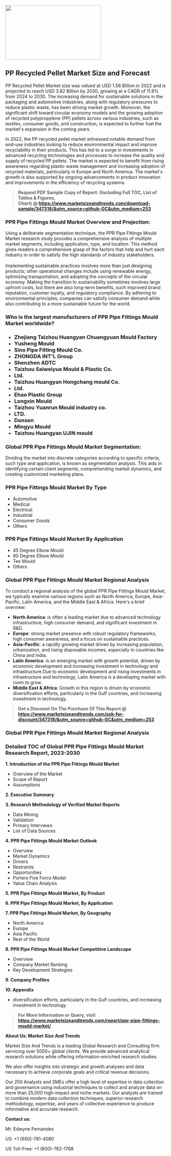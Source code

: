 <p><img class="alignnone size-medium wp-image-20088" src="https://ffe5etoiles.com/wp-content/uploads/2024/12/MST1-300x171.png" alt="" width="300" height="171" /></p><h2>PP Recycled Pellet Market Size and Forecast</h2><p>PP Recycled Pellet Market size was valued at USD 1.56 Billion in 2022 and is projected to reach USD 3.82 Billion by 2030, growing at a CAGR of 11.8% from 2024 to 2030. The increasing demand for sustainable solutions in the packaging and automotive industries, along with regulatory pressures to reduce plastic waste, has been driving market growth. Moreover, the significant shift toward circular economy models and the growing adoption of recycled polypropylene (PP) pellets across various industries, such as textiles, consumer goods, and construction, is expected to further fuel the market's expansion in the coming years.</p><p>In 2022, the PP recycled pellet market witnessed notable demand from end-use industries looking to reduce environmental impact and improve recyclability in their products. This has led to a surge in investments in advanced recycling technologies and processes to increase the quality and supply of recycled PP pellets. The market is expected to benefit from rising awareness regarding plastic waste management and increasing adoption of recycled materials, particularly in Europe and North America. The market's growth is also supported by ongoing advancements in product innovation and improvements in the efficiency of recycling systems.</p></p><blockquote id="" class=""><strong>Request PDF Sample Copy of Report: (Including Full TOC, List of Tables &amp; Figures, Chart)&nbsp;@&nbsp;<strong><a href="https://www.marketsizeandtrends.com/download-sample/347318/&utm_source=github-GC&utm_medium=253" target="_blank">https://www.marketsizeandtrends.com/download-sample/347318/&utm_source=github-GC&utm_medium=253</a></strong></strong></blockquote><h3 id="" class="">PPR Pipe Fittings Mould Market&nbsp;Overview and Projection:</h3><p id="" class="">Using a deliberate segmentation technique, the PPR Pipe Fittings Mould Market research study provides a comprehensive analysis of multiple market segments, including application, type, and location. This method gives readers a comprehensive grasp of the factors that help and hurt each industry in order to satisfy the high standards of industry stakeholders. <br /> <br />Implementing sustainable practices involves more than just designing products; other operational changes include using renewable energy, optimizing transportation, and adopting the concepts of the circular economy. Making the transition to sustainability sometimes involves large upfront costs, but there are also long-term benefits, such improved brand reputation, customer loyalty, and regulatory compliance. By adhering to environmental principles, companies can satisfy consumer demand while also contributing to a more sustainable future for the world.</p><h3 id="" class="">Who is the largest manufacturers of&nbsp;PPR Pipe Fittings Mould Market worldwide?</h3><h3 class=""><p><ul><li>Zhejiang Taizhou Huangyan Chuangyuan Mould Factory </li><li> Yusheng Mould </li><li> Sino Pipe Fitting Mould Co. </li><li> ZHONGDA INT'L Group </li><li> Shenzhen ADTC </li><li> Taizhou Saiweiyue Mould & Plastic Co. </li><li> Ltd. </li><li> Taizhou Huangyan Hongchang mould Co. </li><li> Ltd. </li><li> Ehao Plastic Group </li><li> Longxin Mould </li><li> Taizhou Yuanrun Mould industry co. </li><li> LTD. </li><li> Donsen </li><li> Mingyu Mould </li><li> Taizhou Huangyan UJIN mould</li></ul></p></h3><h3 id="" class="">Global&nbsp;PPR Pipe Fittings Mould Market Segmentation:</h3><p id="" class="">Dividing the market into discrete categories according to specific criteria, such type and application, is known as segmentation analysis. This aids in identifying certain client segments, comprehending market dynamics, and creating customized marketing plans.</p><h3 id="" class="">PPR Pipe Fittings Mould Market&nbsp;By Type</h3><p><p><ul><li>Automotive</li><li> Medical</li><li> Electrical</li><li> Industrial</li><li> Consumer Goods</li><li> Others</p></li></ul></p></p><h3 id="" class="">PPR Pipe Fittings Mould Market&nbsp;By Application</h3><p class=""><p><ul><li>45 Degree Elbow Mould</li><li> 90 Degree Elbow Mould</li><li> Tee Mould</li><li> Others</li></ul></p></p><h3 id="" class="">Global PPR Pipe Fittings Mould Market Regional Analysis</h3><p id="" class="">To conduct a regional analysis of the global PPR Pipe Fittings Mould Market, we typically examine various regions such as North America, Europe, Asia-Pacific, Latin America, and the Middle East &amp; Africa. Here's a brief overview:</p><ul><li><strong>North America</strong>: is often a leading market due to advanced technology infrastructure, high consumer demand, and significant investment in R&amp;D.</li><li><strong>Europe</strong>: strong market presence with robust regulatory frameworks, high consumer awareness, and a focus on sustainable practices.</li><li><strong>Asia-Pacific</strong>: a rapidly growing market driven by increasing population, urbanization, and rising disposable incomes, especially in countries like China and India.</li><li><strong>Latin America</strong>: is an emerging market with growth potential, driven by economic development and increasing investment in technology and infrastructure.Due to economic development and rising investments in infrastructure and technology, Latin America is a developing market with room to grow.</li><li><strong>Middle East &amp; Africa</strong>: Growth in this region is driven by economic diversification efforts, particularly in the Gulf countries, and increasing investment in technology.</li></ul><blockquote id="" class=""><strong>Get a Discount On The Purchase Of This Report @ <strong><a href="https://www.marketsizeandtrends.com/ask-for-discount/347318/&utm_source=github-GC&utm_medium=253" target="_blank">https://www.marketsizeandtrends.com/ask-for-discount/347318/&utm_source=github-GC&utm_medium=253</a></strong></strong></blockquote><h3 id="" class="">Global PPR Pipe Fittings Mould Market Regional Analysis</h3><h3 id="" class="">Detailed TOC of Global PPR Pipe Fittings Mould Market Research Report, 2023-2030</h3><p id="" class=""><strong>1. Introduction of the PPR Pipe Fittings Mould Market</strong></p><ul><li>Overview of the Market</li><li>Scope of Report</li><li>Assumptions</li></ul><p id="" class=""><strong>2. Executive Summary</strong></p><p id="" class=""><strong>3. Research Methodology of Verified Market Reports</strong></p><ul><li>Data Mining</li><li>Validation</li><li>Primary Interviews</li><li>List of Data Sources</li></ul><p id="" class=""><strong>4. PPR Pipe Fittings Mould Market Outlook</strong></p><ul><li>Overview</li><li>Market Dynamics</li><li>Drivers</li><li>Restraints</li><li>Opportunities</li><li>Porters Five Force Model</li><li>Value Chain Analysis</li></ul><p id="" class=""><strong>5. PPR Pipe Fittings Mould Market, By Product</strong></p><p id="" class=""><strong>6. PPR Pipe Fittings Mould Market, By Application</strong></p><p id="" class=""><strong>7. PPR Pipe Fittings Mould Market, By Geography</strong></p><ul><li>North America</li><li>Europe</li><li>Asia Pacific</li><li>Rest of the World</li></ul><p id="" class=""><strong>8. PPR Pipe Fittings Mould Market Competitive Landscape</strong></p><ul><li>Overview</li><li>Company Market Ranking</li><li>Key Development Strategies</li></ul><p id="" class=""><strong>9. Company Profiles</strong></p><p id="" class=""><strong>10. Appendix</strong></p><ul><li>diversification efforts, particularly in the Gulf countries, and increasing investment in technology.</li></ul><blockquote id="" class=""><strong>For More Information or Query, visit <strong><strong><a href="https://www.marketsizeandtrends.com/report/ppr-pipe-fittings-mould-market/" target="_blank">https://www.marketsizeandtrends.com/report/ppr-pipe-fittings-mould-market/</a></strong></strong></strong></blockquote><p id="" class=""><strong>About Us: Market Size And Trends</strong></p><p id="" class="">Market Size And Trends is a leading Global Research and Consulting firm servicing over 5000+ global clients. We provide advanced analytical research solutions while offering information-enriched research studies.</p><p id="" class="">We also offer insights into strategic and growth analyses and data necessary to achieve corporate goals and critical revenue decisions.</p><p id="" class="">Our 250 Analysts and SMEs offer a high level of expertise in data collection and governance using industrial techniques to collect and analyze data on more than 25,000 high-impact and niche markets. Our analysts are trained to combine modern data collection techniques, superior research methodology, expertise, and years of collective experience to produce informative and accurate research.</p><p id="" class=""><strong>Contact us:</strong></p><p id="" class="">Mr. Edwyne Fernandes</p><p id="" class="">US: +1 (650)-781-4080</p><p id="" class="">US Toll-Free: +1 (800)-782-1768</p>
